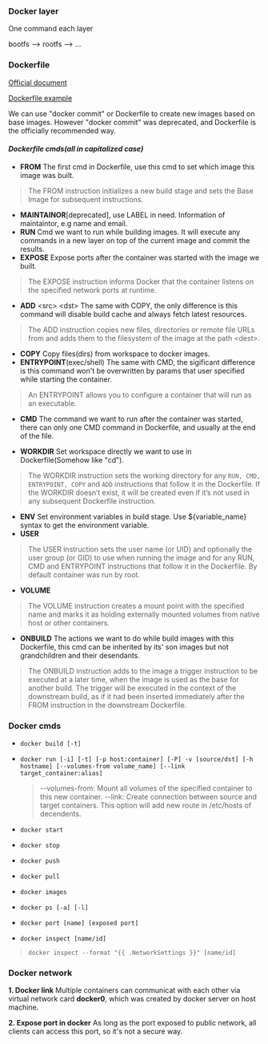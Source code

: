 ### Docker layer
One command each layer

bootfs --> rootfs --> ...

### Dockerfile
[Official document](https://docs.docker.com/engine/reference/builder/)

[Dockerfile example](https://docs.docker.com/engine/reference/builder/#dockerfile-examples)

We can use "docker commit" or Dockerfile to create new images based on base images. However "docker commit" was deprecated, and Dockerfile is the officially recommended way.
#### _Dockerfile cmds(all in capitalized case)_
*  **FROM** The first cmd in Dockerfile, use this cmd to set which image this image was built. 
> The FROM instruction initializes a new build stage and sets the Base Image for subsequent instructions.

* **MAINTAINOR**[deprecated], use LABEL in need. Information of maintaintor, e.g name and email.
* **RUN** Cmd we want to run while building images. It will execute any commands in a new layer on top of the current image and commit the results.
* **EXPOSE** Expose ports after the container was started with the image we built. 
> The EXPOSE instruction informs Docker that the container listens on the specified network ports at runtime.

* **ADD** \<src\> \<dst\> The same with COPY, the only difference is this command will disable build cache and always fetch latest resources. 
 > The ADD instruction copies new files, directories or remote file URLs from <src> and adds them to the filesystem of the image at the path \<dest\>.
  
* **COPY** Copy files(dirs) from workspace to docker images. 
* **ENTRYPOINT**(exec/shell) The same with CMD, the sigificant difference is this command won't be overwritten by params that user specified while starting the container. 
> An ENTRYPOINT allows you to configure a container that will run as an executable.

* **CMD** The command we want to run after the container was started, there can only one CMD command in Dockerfile, and usually at the end of the file.

* **WORKDIR** Set workspace directly we want to use in Dockerfile(Somehow like "cd"). 
> The WORKDIR instruction sets the working directory for any `RUN, CMD, ENTRYPOINT, COPY` and `ADD` instructions that follow it in the Dockerfile. If the WORKDIR doesn’t exist, it will be created even if it’s not used in any subsequent Dockerfile instruction.
* **ENV** Set environment variables in build stage. Use ${variable_name} syntax to get the environment variable.
* **USER** 
> The USER instruction sets the user name (or UID) and optionally the user group (or GID) to use when running the image and for any RUN, CMD and ENTRYPOINT instructions that follow it in the Dockerfile. By default container was run by root.

* **VOLUME** 
> The VOLUME instruction creates a mount point with the specified name and marks it as holding externally mounted volumes from native host or other containers.

* **ONBUILD** The actions we want to do while build images with this Dockerfile, this cmd can be inherited by its' son images but not grandchildren and their desendants. 
> The ONBUILD instruction adds to the image a trigger instruction to be executed at a later time, when the image is used as the base for another build. The trigger will be executed in the context of the downstream build, as if it had been inserted immediately after the FROM instruction in the downstream Dockerfile.


### Docker cmds
* `docker build [-t]`
* `docker run [-i] [-t] [-p host:container] [-P] -v [source/dst] [-h hostname] [--volumes-from volume_name] [--link target_container:alias]`
   > --volumes-from: Mount all volumes of the specified container to this new container.
   > --link: Create connection between source and target containers. This option will add new route in /etc/hosts of decendents.

* `docker start`
* `docker stop`
* `docker push`
* `docker pull`
* `docker images`
* `docker ps [-a] [-l]`
* `docker port [name] [exposed port]`
* `docker inspect [name/id]`
 >  `docker inspect --format "{{ .NetworkSettings }}" [name/id]`

### Docker network
**1. Docker link**
Multiple containers can communicat with each other via virtual network card **docker0**, which was created by docker server on host machine.

**2. Expose port in docker**
As long as the port exposed to public network, all clients can access this port, so it's not a secure way.

